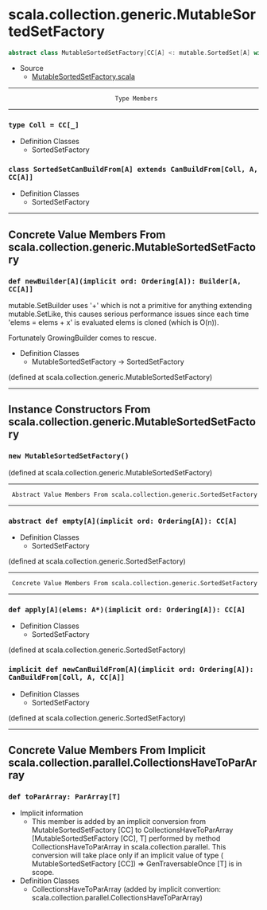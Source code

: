 
#               scala.collection.generic.MutableSortedSetFactory               #

```scala
abstract class MutableSortedSetFactory[CC[A] <: mutable.SortedSet[A] with SortedSetLike[A, CC[A]] with mutable.Set[A] with mutable.SetLike[A, CC[A]]] extends SortedSetFactory[CC]
```

* Source
  * [MutableSortedSetFactory.scala](https://github.com/scala/scala/tree/6d09a1ba5f/src/library/scala/collection/generic/MutableSortedSetFactory.scala#L1)


--------------------------------------------------------------------------------
                                  Type Members
--------------------------------------------------------------------------------


### `type Coll = CC[_]`                                                      ###

* Definition Classes
  * SortedSetFactory


### `class SortedSetCanBuildFrom[A] extends CanBuildFrom[Coll, A, CC[A]]`    ###

* Definition Classes
  * SortedSetFactory


--------------------------------------------------------------------------------
  Concrete Value Members From scala.collection.generic.MutableSortedSetFactory
--------------------------------------------------------------------------------


### `def newBuilder[A](implicit ord: Ordering[A]): Builder[A, CC[A]]`        ###

mutable.SetBuilder uses '+' which is not a primitive for anything extending
mutable.SetLike, this causes serious performance issues since each time 'elems =
elems + x' is evaluated elems is cloned (which is O(n)).

Fortunately GrowingBuilder comes to rescue.

* Definition Classes
  * MutableSortedSetFactory → SortedSetFactory

(defined at scala.collection.generic.MutableSortedSetFactory)


--------------------------------------------------------------------------------
  Instance Constructors From scala.collection.generic.MutableSortedSetFactory
--------------------------------------------------------------------------------


### `new MutableSortedSetFactory()`                                          ###

(defined at scala.collection.generic.MutableSortedSetFactory)


--------------------------------------------------------------------------------
     Abstract Value Members From scala.collection.generic.SortedSetFactory
--------------------------------------------------------------------------------


### `abstract def empty[A](implicit ord: Ordering[A]): CC[A]`                ###

* Definition Classes
  * SortedSetFactory

(defined at scala.collection.generic.SortedSetFactory)


--------------------------------------------------------------------------------
     Concrete Value Members From scala.collection.generic.SortedSetFactory
--------------------------------------------------------------------------------


### `def apply[A](elems: A*)(implicit ord: Ordering[A]): CC[A]`              ###

* Definition Classes
  * SortedSetFactory

(defined at scala.collection.generic.SortedSetFactory)


### `implicit def newCanBuildFrom[A](implicit ord: Ordering[A]): CanBuildFrom[Coll, A, CC[A]]` ###

* Definition Classes
  * SortedSetFactory

(defined at scala.collection.generic.SortedSetFactory)


--------------------------------------------------------------------------------
Concrete Value Members From Implicit scala.collection.parallel.CollectionsHaveToParArray
--------------------------------------------------------------------------------


### `def toParArray: ParArray[T]`                                            ###

* Implicit information
  * This member is added by an implicit conversion from MutableSortedSetFactory
    [CC] to CollectionsHaveToParArray [MutableSortedSetFactory [CC], T]
    performed by method CollectionsHaveToParArray in scala.collection.parallel.
    This conversion will take place only if an implicit value of type (
    MutableSortedSetFactory [CC]) ⇒ GenTraversableOnce [T] is in scope.
* Definition Classes
  * CollectionsHaveToParArray
(added by implicit convertion: scala.collection.parallel.CollectionsHaveToParArray)
